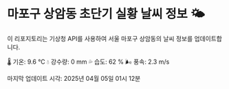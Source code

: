 
# 마포구 상암동 초단기 실황 날씨 정보 🌤️

이 리포지토리는 기상청 API를 사용하여 서울 마포구 상암동의 날씨 정보를 업데이트합니다. 

🌡️ 기온: 9.6 ℃
💧 강수량: 0 mm
💦 습도: 62 %
🌬️ 풍속: 2.3 m/s

마지막 업데이트 시각: 2025년 04월 05일 01시 12분    
